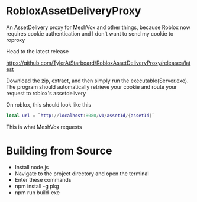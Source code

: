 # RobloxAssetDeliveryProxy
An AssetDelivery proxy for MeshVox and other things, because Roblox now requires cookie authentication and I don't want to send my cookie to roproxy

Head to the latest release

https://github.com/TylerAtStarboard/RobloxAssetDeliveryProxy/releases/latest

Download the zip, extract, and then simply run the executable(Server.exe).
The program should automatically retrieve your cookie and route your request to roblox's assetdelivery

On roblox, this should look like this
```lua
local url = `http://localhost:8080/v1/assetId/{assetId}`
```
This is what MeshVox requests


# Building from Source

- Install node.js
- Navigate to the project directory and open the terminal
- Enter these commands
- npm install -g pkg
- npm run build-exe

